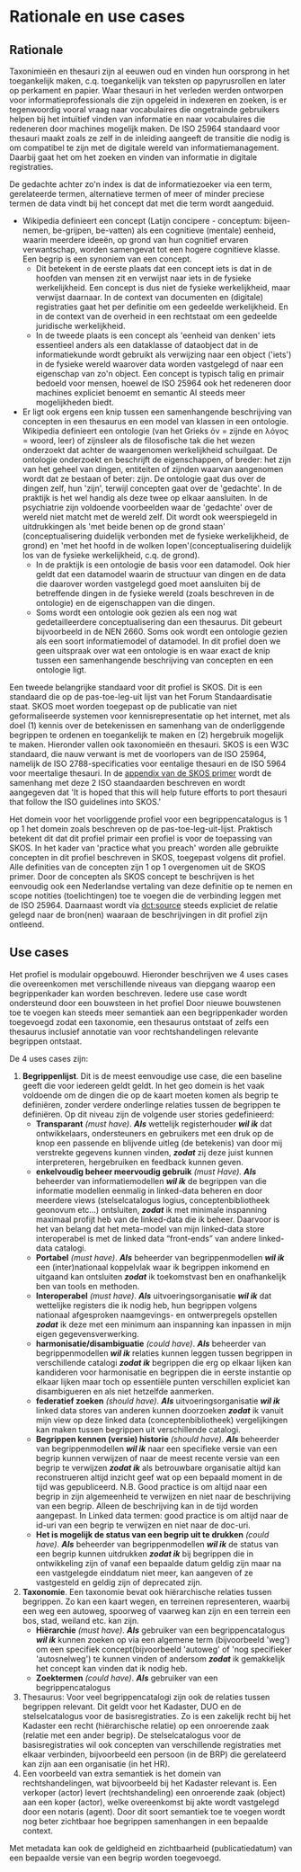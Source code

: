 # Rationale en use cases
## Rationale
Taxonimieën en thesauri zijn al eeuwen oud en vinden hun oorsprong in het toegankelijk maken, c.q. toegankelijk van teksten op papyrusrollen en later op perkament en papier. Waar thesauri in het verleden werden ontworpen voor informatieprofessionals die zijn opgeleid in indexeren en zoeken, is er tegenwoordig vooral vraag naar vocabulaires die ongetrainde gebruikers helpen bij het intuïtief vinden van informatie en naar vocabulaires die redeneren door machines mogelijk maken. De ISO 25964 standaard voor thesauri maakt zoals ze zelf in de inleiding aangeeft de transitie die nodig is om compatibel te zijn met de digitale wereld van informatiemanagement. Daarbij gaat het om het zoeken en vinden van informatie in digitale registraties. 

De gedachte achter zo'n index is dat de informatiezoeker via een term, gerelateerde termen, alternatieve termen of meer of minder preciese termen de data vindt bij het concept dat met die term wordt aangeduid. 
* Wikipedia definieert een concept (Latijn concipere - conceptum: bijeen-nemen, be-grijpen, be-vatten) als een cognitieve (mentale) eenheid, waarin meerdere ideeën, op grond van hun cognitief ervaren verwantschap, worden samengevat tot een hogere cognitieve klasse. Een begrip is een synoniem van een concept.
  * Dit betekent in de eerste plaats dat een concept iets is dat in de hoofden van mensen zit en verwijst naar iets in de fysieke werkelijkheid. Een concept is dus niet de fysieke werkelijkheid, maar verwijst daarnaar. In de context van documenten en (digitale) registraties gaat het per definitie om een gedeelde werkelijkheid. En in de context van de overheid in een rechtstaat om een gedeelde juridische werkelijkheid. 
  * In de tweede plaats is een concept als 'eenheid van denken' iets essentieel anders als een dataklasse of dataobject dat in de informatiekunde wordt gebruikt als verwijzing naar een object ('iets') in de fysieke wereld waarover data worden vastgelegd of naar een eigenschap van zo'n object. Een concept is typisch talig en primair bedoeld voor mensen, hoewel de ISO 25964 ook het redeneren door machines expliciet benoemt en  semantic AI steeds meer mogelijkheden biedt.
* Er ligt ook ergens een knip tussen een samenhangende beschrijving van concepten in een thesaurus en een model van klassen in een ontologie. Wikipedia definieert een ontologie (van het Grieks ὀν = zijnde en λόγος = woord, leer) of zijnsleer als de filosofische tak die het wezen onderzoekt dat achter de waargenomen werkelijkheid schuilgaat. De ontologie onderzoekt en beschrijft de eigenschappen, of breder: het zijn van het geheel van dingen, entiteiten of zijnden waarvan aangenomen wordt dat ze bestaan of beter: zijn. De ontologie gaat dus over de dingen zelf, hun 'zijn', terwijl concepten gaat over de 'gedachte'. In de praktijk is het wel handig als deze twee op elkaar aansluiten. In de psychiatrie zijn voldoende voorbeelden waar de 'gedachte' over de wereld niet matcht met de wereld zelf. Dit wordt ook weerspiegeld in uitdrukkingen als 'met beide benen op de grond staan' (conceptualisering duidelijk verbonden met de fysieke werkelijkheid, de grond) en 'met het hoofd in de wolken lopen'(conceptualisering duidelijk los van de fysieke werkelijkheid, c.q. de grond).
  * In de praktijk is een ontologie de basis voor een datamodel. Ook hier geldt dat een datamodel waarin de structuur van dingen en de data die daarover worden vastgelegd goed moet aansluiten bij de betreffende dingen in de fysieke wereld (zoals beschreven in de ontologie) en de eigenschappen van die dingen.
  * Soms wordt een ontologie ook gezien als een nog wat gedetailleerdere conceptualisering dan een thesaurus. Dit gebeurt bijvoorbeeld in de NEN 2660. Soms ook wordt een ontologie gezien als een soort informatiemodel of datamodel. In dit profiel doen we geen uitspraak over wat een ontologie is en waar exact de knip tussen een samenhangende beschrijving van concepten en een ontologie ligt. 

Een tweede belangrijke standaard voor dit profiel is SKOS. Dit is een standaard die op de pas-toe-leg-uit lijst van het Forum Standaardisatie staat. SKOS moet worden toegepast op de publicatie van niet geformaliseerde systemen voor kennisrepresentatie op het internet, met als doel (1) kennis over de betekenissen en samenhang van de onderliggende begrippen te ordenen en toegankelijk te maken en (2) hergebruik mogelijk te maken. Hieronder vallen ook taxonomieën en thesauri. SKOS is een W3C standaard, die nauw verwant is met de voorlopers van de ISO 25964, namelijk de ISO 2788-specificaties voor eentalige thesauri en de ISO 5964 voor meertalige thesauri. In de [appendix van de SKOS primer](https://www.w3.org/TR/skos-primer/#seccorrespondencesISO) wordt de samenhang met deze 2 ISO staandaarden beschreven en wordt aangegeven dat 'It is hoped that this will help future efforts to port thesauri that follow the ISO guidelines into SKOS.'

Het domein voor het voorliggende profiel voor een begrippencatalogus is 1 op 1 het domein zoals beschreven op de pas-toe-leg-uit-lijst. Praktisch betekent dit dat dit profiel primair een profiel is voor de toepassing van SKOS. In het kader van 'practice what you preach' worden alle gebruikte concepten in dit profiel beschreven in SKOS, toegepast volgens dit profiel. Alle definities van de concepten zijn 1 op 1 overgenomen uit de SKOS primer. Door de concepten als SKOS concept te beschrijven is het eenvoudig ook een Nederlandse vertaling van deze definitie op te nemen en scope notities (toelichtingen) toe te voegen die de verbinding leggen met de ISO 25964. Daarnaast wordt via [dct:source](https://www.dublincore.org/specifications/dublin-core/dcmi-terms/#http://purl.org/dc/terms/source) steeds expliciet de relatie gelegd naar de bron(nen) waaraan de beschrijvingen in dit profiel zijn ontleend.
## Use cases
Het profiel is modulair opgebouwd. Hieronder beschrijven we 4 uses cases die overeenkomen met verschillende niveaus van diepgang waarop een begrippenkader kan worden beschreven. Iedere use case wordt ondersteund door een bouwsteen in het profiel Door nieuwe bouwstenen toe te voegen kan steeds meer semantiek aan een begrippenkader worden toegevoegd zodat een taxonomie, een thesaurus ontstaat of zelfs een thesaurus inclusief annotatie van voor rechtshandelingen relevante begrippen ontstaat.

De 4 uses cases zijn: 
1. **Begrippenlijst**. Dit is de meest eenvoudige use case, die een baseline geeft die voor iedereen geldt geldt. In het geo domein is het vaak voldoende om de dingen die op de kaart moeten komen als begrip te definiëren, zonder verdere onderlinge relaties tussen de begrippen te definiëren. Op dit niveau zijn de volgende user stories gedefinieerd:
   * **Transparant** *(must have)*.  ***Als*** wettelijk registerhouder ***wil ik*** dat ontwikkelaars, ondersteuners en gebruikers met een druk op de knop een passende en blijvende uitleg (de betekenis) van door mij verstrekte gegevens kunnen vinden, ***zodat*** zij deze juist kunnen interpreteren, hergebruiken en feedback kunnen geven.
   * **enkelvoudig beheer meervoudig gebruik** *(must Have).* ***Als*** beheerder van informatiemodellen ***wil ik*** de begrippen van die informatie modellen eenmalig in linked-data beheren en door meerdere views (stelselcatalogus logius, conceptenbibliotheek geonovum etc…) ontsluiten, ***zodat*** ik met minimale inspanning maximaal profijt heb van de linked-data die ik beheer.
Daarvoor is het van belang dat het meta-model van mijn linked-data store interoperabel is met de linked data “front-ends” van andere linked-data catalogi.
   * **Portabel** *(must have)*. ***Als*** beheerder van begrippenmodellen ***wil ik*** een (inter)nationaal koppelvlak waar ik begrippen inkomend en uitgaand kan ontsluiten ***zodat*** ik toekomstvast ben en onafhankelijk ben van tools en methoden.
   * **Interoperabel** *(must have)*. ***Als*** uitvoeringsorganisatie ***wil ik*** dat wettelijke registers die ik nodig heb, hun begrippen volgens nationaal afgesproken naamgevings- en ontwerpregels opstellen ***zodat*** ik deze met een minimum aan inspanning kan inpassen in mijn eigen gegevensverwerking.
   * **harmonisatie/disambiguatie** *(could have)*. ***Als*** beheerder van begrippenmodellen ***wil ik*** relaties kunnen leggen tussen begrippen in verschillende catalogi ***zodat ik*** begrippen die erg op elkaar lijken kan kandideren voor harmonisatie en begrippen die in eerste instantie op elkaar lijken maar toch op essentiële punten verschillen expliciet kan disambigueren en als niet hetzelfde aanmerken.
   * **federatief zoeken** *(should have)*. ***Als*** uitvoeringsorganisatie ***wil ik*** linked data stores van anderen kunnen doorzoeken ***zodat*** ik vanuit mijn view op deze linked data (conceptenbibliotheek) vergelijkingen kan maken tussen begrippen uit verschillende catalogi.
   * **Begrippen kennen (versie) historie** *(should have)*. ***Als*** beheerder van begrippenmodellen ***wil ik*** naar een specifieke versie van een begrip kunnen verwijzen of naar de meest recente versie van een begrip te verwijzen ***zodat ik*** als betrouwbare organisatie altijd kan reconstrueren altijd inzicht geef wat op een bepaald moment in de tijd was gepubliceerd. N.B. Good practice is om altijd naar een begrip in zijn algemeenheid te verwijzen en niet naar de beschrijving van een begrip. Alleen de beschrijving kan in de tijd worden aangepast. In Linked data termen: good practice is om altijd naar de id-uri van een begrip te verwijzen en niet naar de doc-uri.
   * **Het is mogelijk de status van een begrip uit te drukken** *(could have)*. ***Als*** beheerder van begrippenmodellen ***wil ik*** de status van een begrip kunnen uitdrukken ***zodat ik*** bij begrippen die in ontwikkeling zijn of vanaf een bepaalde datum geldig zijn maar na een vastgelegde einddatum niet meer, kan aangeven of ze vastgesteld en geldig zijn of deprecated zijn.
2. **Taxonomie**. Een taxonomie bevat ook hiërarchische relaties tussen begrippen. Zo kan een kaart wegen, en terreinen representeren, waarbij een weg een autoweg, spoorweg of vaarweg kan zijn en een terrein een bos, stad, weiland etc. kan zijn.
   * **Hiërarchie** *(must have)*. ***Als*** gebruiker van een begrippencatalogus ***wil ik*** kunnen zoeken op via een algemene term (bijvoorbeeld 'weg') om een specifiek concept(bijvoorbeeld 'autoweg' of 'nog specifieker 'autosnelweg') te kunnen vinden of andersom ***zodat*** ik gemakkelijk het concept kan vinden dat ik nodig heb.
   *  **Zoektermen** *(could have)*. ***Als*** gebruiker van een begrippencatalogus 
3. Thesaurus: Voor veel begrippencatalogi zijn ook de relaties tussen begrippen relevant. Dit geldt voor het Kadaster, DUO en de stelselcatalogus voor de basisregistraties. Zo is een zakelijk recht bij het Kadaster een recht (hiërarchische relatie) op een onroerende zaak (relatie met een ander begrip). De stelselcatalogus voor de basisregistraties wil ook concepten van verschillende registraties met elkaar verbinden, bijvoorbeeld een persoon (in de BRP) die gerelateerd kan zijn aan een organisatie (in het HR).
4. Een voorbeeld van extra semantiek is het domein van rechtshandelingen, wat bijvoorbeeld bij het Kadaster relevant is. Een verkoper (actor) levert (rechtshandeling) een onroerende zaak (object) aan een koper (actor), welke overeenkomst bij akte wordt vastgelegd door een notaris (agent). Door dit soort semantiek toe te voegen wordt nog beter zichtbaar hoe begrippen samenhangen in een bepaalde context.



Met metadata kan ook de geldigheid en zichtbaarheid (publicatiedatum) van een bepaalde versie van een begrip worden toegevoegd.



